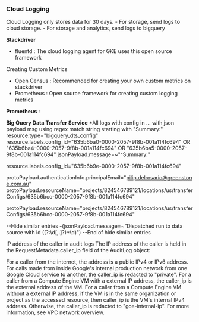 ### Cloud Logging

Cloud Logging only stores data for 30 days. 
	- For storage, send logs to cloud storage.
	- For storage and analytics, send logs to bigquery

**Stackdriver**

  - fluentd : The cloud logging agent for GKE uses this open source framework

Creating Custom Metrics
  - Open Census : Recommended for creating your own custom metrics on stackdriver
  - Prometheus : Open source framework for creating custom logging metrics



**Prometheus** :

**Big Query Data Transfer Service**
*All logs with config in ... with json payload msg using regex match string starting with "Summary:"
resource.type="bigquery_dts_config"
resource.labels.config_id="635b6ba0-0000-2057-9f8b-001a114fc694" OR "635b6ba4-0000-2057-9f8b-001a114fc694" OR "635b6ba5-0000-2057-9f8b-001a114fc694"
jsonPayload.message=~"^Summary:"



resource.labels.config_id="635b6b9e-0000-2057-9f8b-001a114fc694"


protoPayload.authenticationInfo.principalEmail="pilip.delrosario@greenstone.com.au"
protoPayload.resourceName="projects/824546789121/locations/us/transferConfigs/635b6bcc-0000-2057-9f8b-001a114fc694"

protoPayload.resourceName="projects/824546789121/locations/us/transferConfigs/635b6bcc-0000-2057-9f8b-001a114fc694"

--Hide similar entries
-(jsonPayload.message=~"Dispatched run to data source with id ((?:\d[,.]?)*\d)")
--End of hide similar entries


IP address of the caller in audit logs
The IP address of the caller is held in the RequestMetadata.caller_ip field of the AuditLog object:

For a caller from the internet, the address is a public IPv4 or IPv6 address.
For calls made from inside Google's internal production network from one Google Cloud service to another, the caller_ip is redacted to "private".
For a caller from a Compute Engine VM with a external IP address, the caller_ip is the external address of the VM.
For a caller from a Compute Engine VM without a external IP address, if the VM is in the same organization or project as the accessed resource, then caller_ip is the VM's internal IPv4 address. Otherwise, the caller_ip is redacted to "gce-internal-ip". For more information, see VPC network overview.


